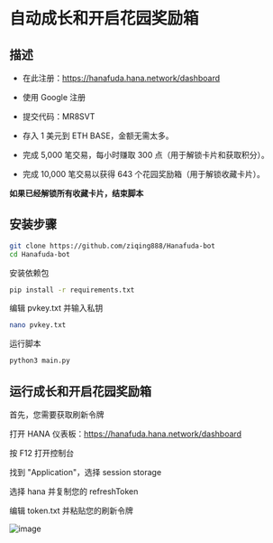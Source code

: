 # 自动成长和开启花园奖励箱


## 描述
- 在此注册：https://hanafuda.hana.network/dashboard
- 使用 Google 注册
- 提交代码：MR8SVT

- 存入 1 美元到 ETH BASE，金额无需太多。
- 完成 5,000 笔交易，每小时赚取 300 点（用于解锁卡片和获取积分）。
- 完成 10,000 笔交易以获得 643 个花园奖励箱（用于解锁收藏卡片）。

**如果已经解锁所有收藏卡片，结束脚本**

## 安装步骤
```bash
git clone https://github.com/ziqing888/Hanafuda-bot
cd Hanafuda-bot
```
安装依赖包
```bash
pip install -r requirements.txt

```
编辑 pvkey.txt 并输入私钥
```bash
nano pvkey.txt
```
运行脚本
```bash
python3 main.py
```
## 运行成长和开启花园奖励箱
首先，您需要获取刷新令牌

打开 HANA 仪表板：https://hanafuda.hana.network/dashboard

按 F12 打开控制台

找到 "Application"，选择 session storage

选择 hana 并复制您的 refreshToken

编辑 token.txt 并粘贴您的刷新令牌

![image](https://github.com/user-attachments/assets/fda26b50-6727-4b58-b957-5a6b92a59b90)

